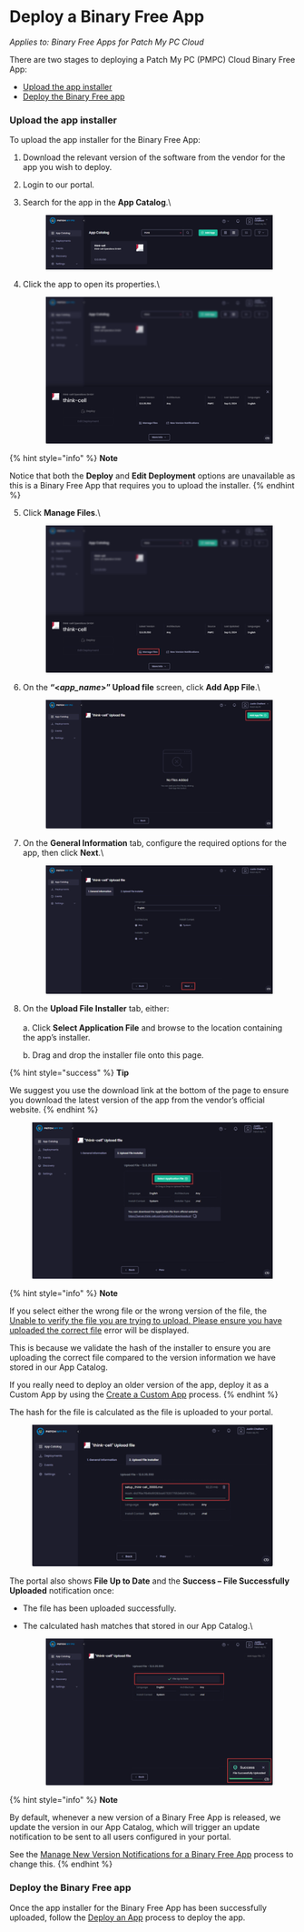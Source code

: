 # Deploy a Binary Free App

_Applies to: Binary Free Apps for Patch My PC Cloud_

There are two stages to deploying a Patch My PC (PMPC) Cloud Binary Free App:

* [Upload the app installer](deploy-a-binary-free-app.md#upload-the-app-installer)
* [Deploy the Binary Free app](deploy-a-binary-free-app.md#deploy-the-binary-free-app)

### Upload the app installer

To upload the app installer for the Binary Free App:

1. Download the relevant version of the software from the vendor for the app you wish to deploy.
2. Login to our portal.
3.  Search for the app in the **App Catalog**.\


    <figure><img src="../../_images/gitbook/image%20%28443%29.png" alt="Searching for the app in the App Catalog"><figcaption></figcaption></figure>


4.  Click the app to open its properties.\


    <figure><img src="../../_images/gitbook/image%20%28444%29.png" alt="Clicking the app to open its properties"><figcaption></figcaption></figure>

{% hint style="info" %}
**Note**

Notice that both the **Deploy** and **Edit Deployment** options are unavailable as this is a Binary Free App that requires you to upload the installer.
{% endhint %}

5.  Click **Manage Files**.\


    <figure><img src="../../_images/gitbook/image%20%28445%29.png" alt="Clicking “Manage Files” "><figcaption></figcaption></figure>
6.  On the **“<**_**app\_name**_**>” Upload file** screen, click **Add App File**.\


    <figure><img src="../../_images/gitbook/image%20%28446%29.png" alt="Clicking “Add App File”"><figcaption></figcaption></figure>


7.  On the **General Information** tab, configure the required options for the app, then click **Next**.\


    <figure><img src="../../_images/gitbook/image%20%28447%29.png" alt="Configuring any required options for the app, then clicking “Next”"><figcaption></figcaption></figure>


8.  On the **Upload File Installer** tab, either:\
    \
    a. Click **Select Application File** and browse to the location containing the app’s installer.

    b. Drag and drop the installer file onto this page.

{% hint style="success" %}
**Tip**

We suggest you use the download link at the bottom of the page to ensure you download the latest version of the app from the vendor’s official website.
{% endhint %}

<figure><img src="../../_images/gitbook/image%20%28448%29.png" alt="Clicking “Select Application File”"><figcaption></figcaption></figure>

{% hint style="info" %}
**Note**

If you select either the wrong file or the wrong version of the file, the [Unable to verify the file you are trying to upload. Please ensure you have uploaded the correct file](../cloud-troubleshooting/troubleshooting-binary-free-apps/unable-to-verify-the-file-you-are-trying-to-upload-error-in-binary-free-apps.md) error will be displayed.

This is because we validate the hash of the installer to ensure you are uploading the correct file compared to the version information we have stored in our App Catalog.

If you really need to deploy an older version of the app, deploy it as a Custom App by using the [Create a Custom App](../custom-apps/create-a-custom-app/)  process.
{% endhint %}

The hash for the file is calculated as the file is uploaded to your portal.

<figure><img src="../../_images/gitbook/image%20%282049%29.png" alt="Calculating the hash for the file as its uploaded to your portal."><figcaption></figcaption></figure>

The portal also shows **File Up to Date** and the **Success – File Successfully Uploaded** notification once:

* The file has been uploaded successfully.
*   The calculated hash matches that stored in our App Catalog.\


    <figure><img src="../../_images/gitbook/image%20%282050%29.png" alt="“Success – File Successfully Uploaded” notification "><figcaption></figcaption></figure>

{% hint style="info" %}
**Note**

By default, whenever a new version of a Binary Free App is released, we update the version in our App Catalog, which will trigger an update notification to be sent to all users configured in your portal.

See the [Manage New Version Notifications for a Binary Free App](manage-new-version-notifications-for-a-binary-free-app.md) process to change this.
{% endhint %}

### Deploy the Binary Free app

Once the app installer for the Binary Free App has been successfully uploaded, follow the [Deploy an App](../cloud-deployments/deploying-an-app-using-cloud/) process to deploy the app.
